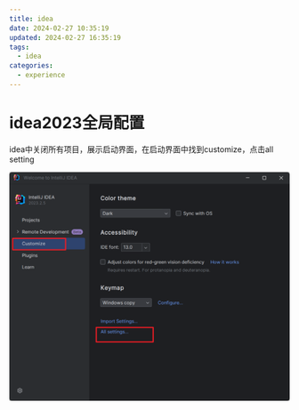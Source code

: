```yaml
---
title: idea
date: 2024-02-27 10:35:19
updated: 2024-02-27 16:35:19
tags:
  - idea
categories:
  - experience
---
```


# idea2023全局配置

idea中关闭所有项目，展示启动界面，在启动界面中找到customize，点击all setting

![image-20240403152057156](idea/image-20240403152057156.png)